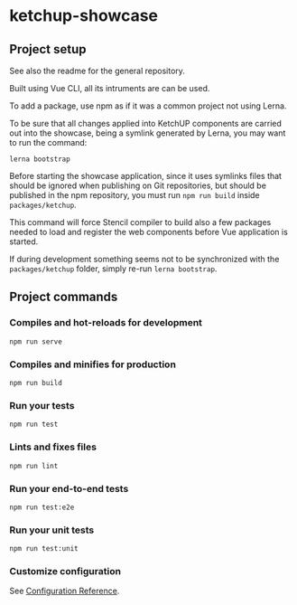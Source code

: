 # ketchup-showcase

## Project setup
See also the readme for the general repository.

Built using Vue CLI, all its intruments are can be used.

To add a package, use npm as if it was a common project not using Lerna.

To be sure that all changes applied into KetchUP components are carried out into the showcase,
being a symlink generated by Lerna, you may want to run the command:
```
lerna bootstrap
```

Before starting the showcase application, since it uses symlinks files that should be ignored when publishing on Git repositories,
but should be published in the npm repository, you must run `npm run build` inside `packages/ketchup`.

This command will force Stencil compiler to build also a few packages needed to load and register
the web components before Vue application is started.

If during development something seems not to be synchronized with the `packages/ketchup` folder, simply re-run `lerna bootstrap`.

## Project commands

### Compiles and hot-reloads for development
```
npm run serve
```

### Compiles and minifies for production
```
npm run build
```

### Run your tests
```
npm run test
```

### Lints and fixes files
```
npm run lint
```

### Run your end-to-end tests
```
npm run test:e2e
```

### Run your unit tests
```
npm run test:unit
```

### Customize configuration
See [Configuration Reference](https://cli.vuejs.org/config/).
